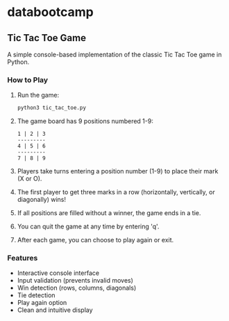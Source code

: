 # databootcamp

## Tic Tac Toe Game

A simple console-based implementation of the classic Tic Tac Toe game in Python.

### How to Play

1. Run the game:
   ```bash
   python3 tic_tac_toe.py
   ```

2. The game board has 9 positions numbered 1-9:
   ```
   1 | 2 | 3
   ---------
   4 | 5 | 6
   ---------
   7 | 8 | 9
   ```

3. Players take turns entering a position number (1-9) to place their mark (X or O).

4. The first player to get three marks in a row (horizontally, vertically, or diagonally) wins!

5. If all positions are filled without a winner, the game ends in a tie.

6. You can quit the game at any time by entering 'q'.

7. After each game, you can choose to play again or exit.

### Features

- Interactive console interface
- Input validation (prevents invalid moves)
- Win detection (rows, columns, diagonals)
- Tie detection
- Play again option
- Clean and intuitive display